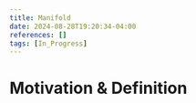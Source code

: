 ```yaml
---
title: Manifold
date: 2024-08-28T19:20:34-04:00
references: []
tags: [In_Progress]
---
```


# Motivation & Definition

